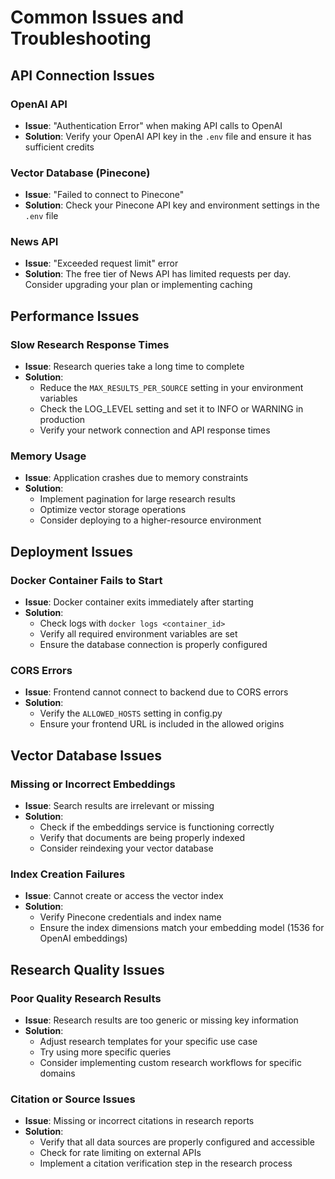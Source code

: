 # Common Issues and Troubleshooting

## API Connection Issues

### OpenAI API

- **Issue**: "Authentication Error" when making API calls to OpenAI
- **Solution**: Verify your OpenAI API key in the `.env` file and ensure it has sufficient credits

### Vector Database (Pinecone)

- **Issue**: "Failed to connect to Pinecone"
- **Solution**: Check your Pinecone API key and environment settings in the `.env` file

### News API

- **Issue**: "Exceeded request limit" error
- **Solution**: The free tier of News API has limited requests per day. Consider upgrading your plan or implementing caching

## Performance Issues

### Slow Research Response Times

- **Issue**: Research queries take a long time to complete
- **Solution**:
  - Reduce the `MAX_RESULTS_PER_SOURCE` setting in your environment variables
  - Check the LOG_LEVEL setting and set it to INFO or WARNING in production
  - Verify your network connection and API response times

### Memory Usage

- **Issue**: Application crashes due to memory constraints
- **Solution**:
  - Implement pagination for large research results
  - Optimize vector storage operations
  - Consider deploying to a higher-resource environment

## Deployment Issues

### Docker Container Fails to Start

- **Issue**: Docker container exits immediately after starting
- **Solution**:
  - Check logs with `docker logs <container_id>`
  - Verify all required environment variables are set
  - Ensure the database connection is properly configured

### CORS Errors

- **Issue**: Frontend cannot connect to backend due to CORS errors
- **Solution**:
  - Verify the `ALLOWED_HOSTS` setting in config.py
  - Ensure your frontend URL is included in the allowed origins

## Vector Database Issues

### Missing or Incorrect Embeddings

- **Issue**: Search results are irrelevant or missing
- **Solution**:
  - Check if the embeddings service is functioning correctly
  - Verify that documents are being properly indexed
  - Consider reindexing your vector database

### Index Creation Failures

- **Issue**: Cannot create or access the vector index
- **Solution**:
  - Verify Pinecone credentials and index name
  - Ensure the index dimensions match your embedding model (1536 for OpenAI embeddings)

## Research Quality Issues

### Poor Quality Research Results

- **Issue**: Research results are too generic or missing key information
- **Solution**:
  - Adjust research templates for your specific use case
  - Try using more specific queries
  - Consider implementing custom research workflows for specific domains

### Citation or Source Issues

- **Issue**: Missing or incorrect citations in research reports
- **Solution**:
  - Verify that all data sources are properly configured and accessible
  - Check for rate limiting on external APIs
  - Implement a citation verification step in the research process
